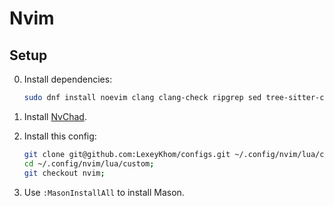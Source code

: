 # Nvim

## Setup

0. Install dependencies:

   ```bash
   sudo dnf install noevim clang clang-check ripgrep sed tree-sitter-cli
   ```

1. Install [NvChad](https://nvchad.com/quickstart/install).
2. Install this config:

   ```bash
   git clone git@github.com:LexeyKhom/configs.git ~/.config/nvim/lua/custom;
   cd ~/.config/nvim/lua/custom;
   git checkout nvim;
   ```

3. Use `:MasonInstallAll` to install Mason.

